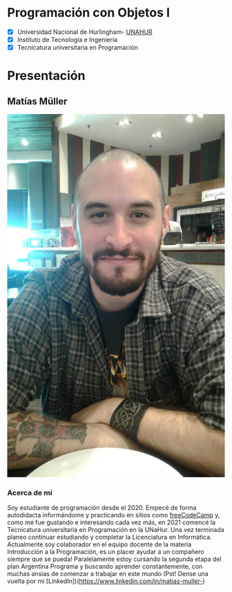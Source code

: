 # Programación con Objetos I
  
- [x] Universidad Nacional de Hurlingham- [UNAHUR](https://unahur.edu.ar)
- [x] Instituto de Tecnología e Ingeniería 
- [x] Tecnicatura universitaria en Programación

# Presentación
## Matías Müller
![Intentando sonreír](https://github.com/obj1-unahur-2022s1/presentacionpersonal-matiashmuller/blob/main/Matias.jpg)
### Acerca de mí
Soy estudiante de programación desde el 2020. Empecé de forma autodidacta informándome y practicando en sitios como [freeCodeCamp](https://www.freecodecamp.org/)
y, como me fue gustando e interesando cada vez más, en 2021 comencé la Tecnicatura universitaria en Programación en la UNaHur. Una vez terminada planeo continuar
estudiando y completar la Licenciatura en Informática.
Actualmente soy colaborador en el equipo docente de la materia Introducción a la Programación, es un placer ayudar a un compañero siempre que se pueda!
Paralelamente estoy cursando la segunda etapa del plan Argentina Programa y buscando aprender constantemente, con muchas ansias de comenzar a trabajar en este
mundo (Pst! Dense una vuelta por mi [LinkedIn])(https://www.linkedin.com/in/matias-muller-)
